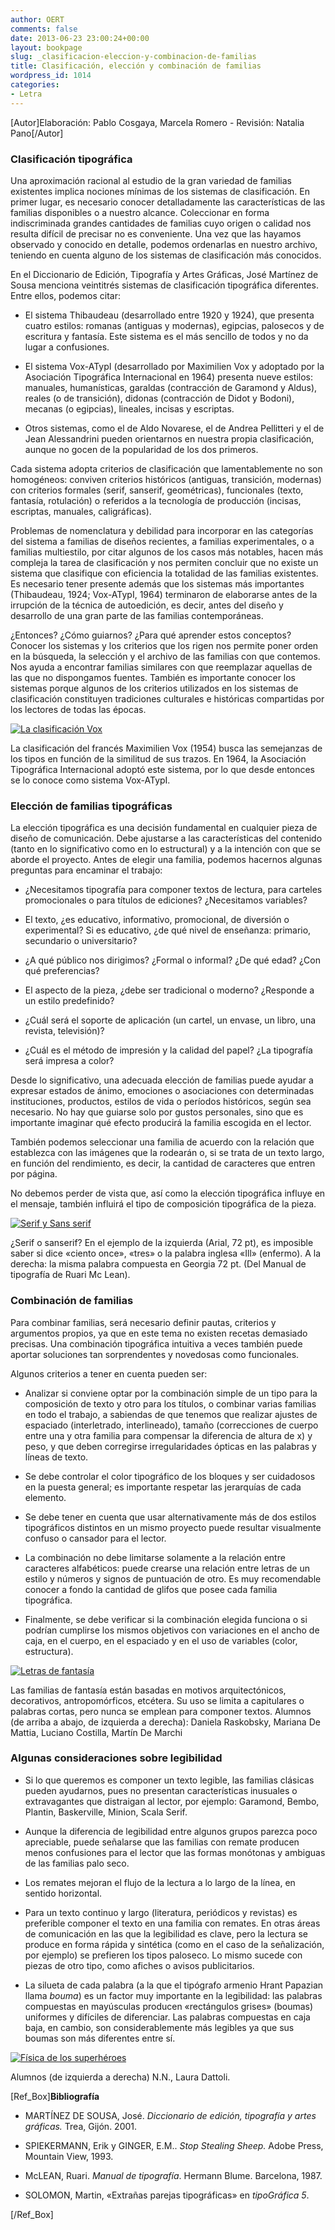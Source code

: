 ```yaml
---
author: OERT
comments: false
date: 2013-06-23 23:00:24+00:00
layout: bookpage
slug: _clasificacion-eleccion-y-combinacion-de-familias
title: Clasificación, elección y combinación de familias
wordpress_id: 1014
categories:
- Letra
---
```


[Autor]Elaboración: Pablo Cosgaya, Marcela Romero - Revisión: Natalia Pano[/Autor]


### Clasificación tipográfica


Una aproximación racional al estudio de la gran variedad de familias existentes implica nociones mínimas de los sistemas de clasificación. En primer lugar, es necesario conocer detalladamente las características de las familias disponibles o a nuestro alcance. Coleccionar en forma indiscriminada grandes cantidades de familias cuyo origen o calidad nos resulta difícil de precisar no es conveniente. Una vez que las hayamos observado y conocido en detalle, podemos ordenarlas en nuestro archivo, teniendo en cuenta alguno de los sistemas de clasificación más conocidos.

En el Diccionario de Edición, Tipografía y Artes Gráficas, José Martínez de Sousa menciona veintitrés sistemas de clasificación tipográfica diferentes. Entre ellos, podemos citar:



	
  * El sistema Thibaudeau (desarrollado entre 1920 y 1924), que presenta cuatro estilos: romanas (antiguas y modernas), egipcias, palosecos y de escritura y fantasía. Este sistema es el más sencillo de todos y no da lugar a confusiones.

	
  * El sistema Vox-ATypI (desarrollado por Maximilien Vox y adoptado por la Asociación Tipográfica Internacional en 1964) presenta nueve estilos: manuales, humanísticas, garaldas (contracción de Garamond y Aldus), reales (o de transición), didonas (contracción de Didot y Bodoni), mecanas (o egipcias), lineales, incisas y escriptas.

	
  * Otros sistemas, como el de Aldo Novarese, el de Andrea Pellitteri y el de Jean Alessandrini pueden orientarnos en nuestra propia clasificación, aunque no gocen de la popularidad de los dos primeros.


Cada sistema adopta criterios de clasificación que lamentablemente no son homogéneos: conviven criterios históricos (antiguas, transición, modernas) con criterios formales (serif, sanserif, geométricas), funcionales (texto, fantasía, rotulación) o referidos a la tecnología de producción (incisas, escriptas, manuales, caligráficas).

Problemas de nomenclatura y debilidad para incorporar en las categorías del sistema a familias de diseños recientes, a familias experimentales, o a familias multiestilo, por citar algunos de los casos más notables, hacen más compleja la tarea de clasificación y nos permiten concluir que no existe un sistema que clasifique con eficiencia la totalidad de las familias existentes. Es necesario tener presente además que los sistemas más importantes (Thibaudeau, 1924; Vox-ATypI, 1964) terminaron de elaborarse antes de la irrupción de la técnica de autoedición, es decir, antes del diseño y desarrollo de una gran parte de las familias contemporáneas.

¿Entonces? ¿Cómo guiarnos? ¿Para qué aprender estos conceptos? Conocer los sistemas y los criterios que los rigen nos permite poner orden en la búsqueda, la selección y el archivo de las familias con que contemos. Nos ayuda a encontrar familias similares con que reemplazar aquellas de las que no dispongamos fuentes. También es importante conocer los sistemas porque algunos de los criterios utilizados en los sistemas de clasificación constituyen tradiciones culturales e históricas compartidas por los lectores de todas las épocas.

[![La clasificación Vox](http://www.oert.org/wp-content/uploads/2012/08/T03A_01_vox.jpg)](http://www.oert.org/wp-content/uploads/2012/08/T03A_01_vox.jpg)

<p class="caption">La clasificación del francés Maximilien Vox (1954) busca las semejanzas de los tipos en función de la similitud de sus trazos. En 1964, la Asociación Tipográfica Internacional adoptó este sistema, por lo que desde entonces se lo conoce como sistema Vox-ATypI.</p>


### Elección de familias tipográficas


La elección tipográfica es una decisión fundamental en cualquier pieza de diseño de comunicación. Debe ajustarse a las características del contenido (tanto en lo significativo como en lo estructural) y a la intención con que se aborde el proyecto. Antes de elegir una familia, podemos hacernos algunas preguntas para encaminar el trabajo:



	
  * ¿Necesitamos tipografía para componer textos de lectura, para carteles promocionales o para títulos de ediciones? ¿Necesitamos variables?

	
  * El texto, ¿es educativo, informativo, promocional, de diversión o experimental? Si es educativo, ¿de qué nivel de enseñanza: primario, secundario o universitario?

	
  * ¿A qué público nos dirigimos? ¿Formal o informal? ¿De qué edad? ¿Con qué preferencias?

	
  * El aspecto de la pieza, ¿debe ser tradicional o moderno? ¿Responde a un estilo predefinido?

	
  * ¿Cuál será el soporte de aplicación (un cartel, un envase, un libro, una revista, televisión)?

	
  * ¿Cuál es el método de impresión y la calidad del papel? ¿La tipografía será impresa a color?


Desde lo significativo, una adecuada elección de familias puede ayudar a expresar estados de ánimo, emociones o asociaciones con determinadas instituciones, productos, estilos de vida o períodos históricos, según sea necesario. No hay que guiarse solo por gustos personales, sino que es importante imaginar qué efecto producirá la familia escogida en el lector.

También podemos seleccionar una familia de acuerdo con la relación que establezca con las imágenes que la rodearán o, si se trata de un texto largo, en función del rendimiento, es decir, la cantidad de caracteres que entren por página.

No debemos perder de vista que, así como la elección tipográfica influye en el mensaje, también influirá el tipo de composición tipográfica de la pieza.

[![Serif y Sans serif](http://www.oert.org/wp-content/uploads/2012/09/T03A_04_ill.jpg)](http://www.oert.org/wp-content/uploads/2012/09/T03A_04_ill.jpg)

<p class="caption">¿Serif o sanserif? En el ejemplo de la izquierda (Arial, 72 pt), es imposible saber si dice «ciento once», «tres» o la palabra inglesa «Ill» (enfermo). A la derecha: la misma palabra compuesta en Georgia 72 pt. (Del Manual de tipografía de Ruari Mc Lean).</p>


### Combinación de familias


Para combinar familias, será necesario definir pautas, criterios y argumentos propios, ya que en este tema no existen recetas demasiado precisas. Una combinación tipográfica intuitiva a veces también puede aportar soluciones tan sorprendentes y novedosas como funcionales.

Algunos criterios a tener en cuenta pueden ser:



	
  * Analizar si conviene optar por la combinación simple de un tipo para la composición de texto y otro para los títulos, o combinar varias familias en todo el trabajo, a sabiendas de que tenemos que realizar ajustes de espaciado (interletrado, interlineado), tamaño (correcciones de cuerpo entre una y otra familia para compensar la diferencia de altura de x) y peso, y que deben corregirse irregularidades ópticas en las palabras y líneas de texto.

	
  * Se debe controlar el color tipográfico de los bloques y ser cuidadosos en la puesta general; es importante respetar las jerarquías de cada elemento.

	
  * Se debe tener en cuenta que usar alternativamente más de dos estilos tipográficos distintos en un mismo proyecto puede resultar visualmente confuso o cansador para el lector.

	
  * La combinación no debe limitarse solamente a la relación entre caracteres alfabéticos: puede crearse una relación entre letras de un estilo y números y signos de puntuación de otro. Es muy recomendable conocer a fondo la cantidad de glifos que posee cada familia tipográfica.

	
  * Finalmente, se debe verificar si la combinación elegida funciona o si podrían cumplirse los mismos objetivos con variaciones en el ancho de caja, en el cuerpo, en el espaciado y en el uso de variables (color, estructura).


[![Letras de fantasía](http://www.oert.org/wp-content/uploads/2012/09/T03A_02_fantasia.jpg)](http://www.oert.org/wp-content/uploads/2012/09/T03A_02_fantasia.jpg)

<p class="caption">Las familias de fantasía están basadas en motivos arquitectónicos, decorativos, antropomórficos, etcétera. Su uso se limita a capitulares o palabras cortas, pero nunca se emplean para componer textos. Alumnos (de arriba a abajo, de izquierda a derecha): Daniela Raskobsky, Mariana De Mattia, Luciano Costilla, Martín De Marchi</p>




### Algunas consideraciones sobre legibilidad





	
  * Si lo que queremos es componer un texto legible, las familias clásicas pueden ayudarnos, pues no presentan características inusuales o extravagantes que distraigan al lector, por ejemplo: Garamond, Bembo, Plantin, Baskerville, Minion, Scala Serif.

	
  * Aunque la diferencia de legibilidad entre algunos grupos parezca poco apreciable, puede señalarse que las familias con remate producen menos confusiones para el lector que las formas monótonas y ambiguas de las familias palo seco.

	
  * Los remates mejoran el flujo de la lectura a lo largo de la línea, en sentido horizontal.

	
  * Para un texto continuo y largo (literatura, periódicos y revistas) es preferible componer el texto en una familia con remates. En otras áreas de comunicación en las que la legibilidad es clave, pero la lectura se produce en forma rápida y sintética (como en el caso de la señalización, por ejemplo) se prefieren los tipos paloseco. Lo mismo sucede con piezas de otro tipo, como afiches o avisos publicitarios.

	
  * La silueta de cada palabra (a la que el tipógrafo armenio Hrant Papazian llama _bouma_) es un factor muy importante en la legibilidad: las palabras compuestas en mayúsculas producen «rectángulos grises» (boumas) uniformes y difíciles de diferenciar. Las palabras compuestas en caja baja, en cambio, son considerablemente más legibles ya que sus boumas son más diferentes entre sí.


[![Física de los superhéroes](http://www.oert.org/wp-content/uploads/2012/09/T03A_02_ejemplos.jpg)](http://www.oert.org/wp-content/uploads/2012/09/T03A_02_ejemplos.jpg)

<p class="caption">Alumnos (de izquierda a derecha) N.N., Laura Dattoli.</p>



[Ref_Box]**Bibliografía**



	
  * MARTÍNEZ DE SOUSA, José. _Diccionario de edición, tipografía y artes gráficas._ Trea, Gijón. 2001.

	
  * SPIEKERMANN, Erik y GINGER, E.M.. _Stop Stealing Sheep._ Adobe Press, Mountain View, 1993.

	
  * McLEAN, Ruari. _Manual de tipografía_. Hermann Blume. Barcelona, 1987.

	
  * SOLOMON, Martin, «Extrañas parejas tipográficas» en _tipoGráfica 5_.


[/Ref_Box]

